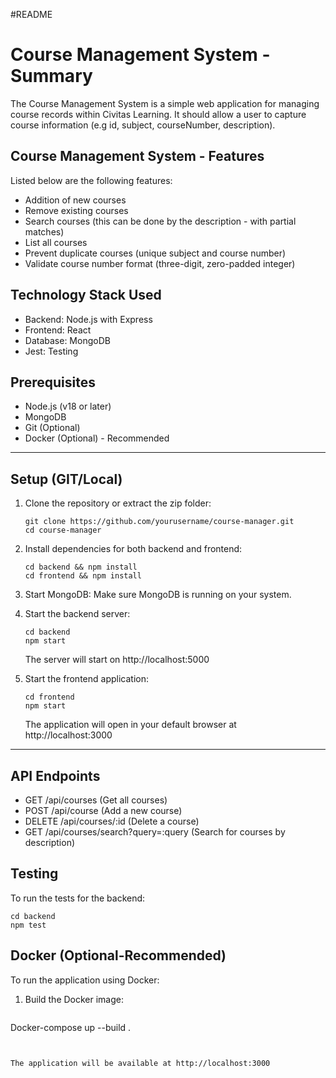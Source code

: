 #README 


# Course Management System - Summary


The Course Management System is a simple web application for managing course records within Civitas Learning. It should allow a user to capture course information (e.g id, subject, courseNumber, description).


## Course Management System - Features


Listed below are the following features:


* Addition of new courses
* Remove existing courses
* Search courses (this can be done by the description - with partial matches)
* List all courses
* Prevent duplicate courses (unique subject and course number)
* Validate course number format (three-digit, zero-padded integer)


## Technology Stack Used


* Backend: Node.js with Express
* Frontend: React
* Database: MongoDB
* Jest: Testing


## Prerequisites


* Node.js (v18 or later)
* MongoDB
* Git (Optional)
* Docker (Optional) - Recommended


________________




## Setup (GIT/Local)


1. Clone the repository or extract the zip folder:
   ```
   git clone https://github.com/yourusername/course-manager.git
   cd course-manager
   ```


2. Install dependencies for both backend and frontend:
   ```
   cd backend && npm install
   cd frontend && npm install
   ```


3. Start MongoDB:
   Make sure MongoDB is running on your system.


4. Start the backend server:
   ```
   cd backend
   npm start
   ```
   The server will start on http://localhost:5000


5. Start the frontend application:
   ```
   cd frontend
   npm start
   ```
   The application will open in your default browser at http://localhost:3000


________________




## API Endpoints


* GET /api/courses  (Get all courses)
* POST /api/course  (Add a new course)
* DELETE /api/courses/:id (Delete a course)
* GET /api/courses/search?query=:query  (Search for courses by description)




## Testing


To run the tests for the backend:


```
cd backend
npm test
```


## Docker (Optional-Recommended)


To run the application using Docker:


1. Build the Docker image:
   ```
  Docker-compose up --build .
   ```


The application will be available at http://localhost:3000